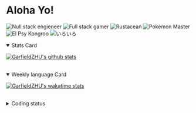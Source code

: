 # Aloha Yo!

![Null stack engieneer](https://img.shields.io/badge/-Null_stack_engineer-a890f0)
![Full stack gamer](https://img.shields.io/badge/-Full_stack_gamer-78c850)
![Rustacean](https://img.shields.io/badge/-Rustacean-f74c00)
![Pokémon Master](https://img.shields.io/badge/-Pokémon_Master-f8d030)
![El Psy Kongroo](https://img.shields.io/badge/-El_Psy_Kongroo-6890f0)
![いろいろ](https://img.shields.io/badge/-いろいろ-f85888)


<details open>
<summary>Stats Card</summary>
 
[![GarfieldZHU's github stats](https://github-readme-stats.vercel.app/api?username=GarfieldZHU&show_icons=true&theme=tokyonight)](https://github.com/anuraghazra/github-readme-stats)
 
</details>

<br/>

<details open>
<summary>Weekly language Card</summary>
 
[![GarfieldZHU's wakatime stats](https://github-readme-stats.vercel.app/api/wakatime?username=AlohaYo&theme=nightowl&layout=compact)](https://github.com/GarfieldZHU/GarfieldZHU)


<br/>

</details>

<details>

<summary>Coding status</summary>

<br/>

<!--START_SECTION:waka-->
**🐱 My Github Data** 

> 🏆 346 Contributions in the Year 2021
 > 
> 📦 480.2 kB Used in Github's Storage 
 > 
> 🚫 Not Opted to Hire
 > 
> 📜 59 Public Repositories 
 > 
> 🔑 33 Private Repositories  
 > 
**I'm a Night 🦉** 

```text
🌞 Morning    74 commits     ██░░░░░░░░░░░░░░░░░░░░░░░   11.2% 
🌆 Daytime    179 commits    ██████░░░░░░░░░░░░░░░░░░░   27.08% 
🌃 Evening    282 commits    ██████████░░░░░░░░░░░░░░░   42.66% 
🌙 Night      126 commits    ████░░░░░░░░░░░░░░░░░░░░░   19.06%

```


📊 **This Week I Spent My Time On** 

```text
💬 Programming Languages: 
TypeScript               16 hrs 17 mins      ███████████████████░░░░░░   76.22% 
Java                     3 hrs 16 mins       ███░░░░░░░░░░░░░░░░░░░░░░   15.34% 
SCSS                     27 mins             ░░░░░░░░░░░░░░░░░░░░░░░░░   2.12% 
XML                      20 mins             ░░░░░░░░░░░░░░░░░░░░░░░░░   1.57% 
Groovy                   18 mins             ░░░░░░░░░░░░░░░░░░░░░░░░░   1.42%

🔥 Editors: 
VS Code                  17 hrs 43 mins      ████████████████████░░░░░   82.9% 
IntelliJ                 3 hrs 39 mins       ████░░░░░░░░░░░░░░░░░░░░░   17.1%

💻 Operating System: 
Mac                      17 hrs 19 mins      ████████████████████░░░░░   81.08% 
Windows                  4 hrs 2 mins        ████░░░░░░░░░░░░░░░░░░░░░   18.92%

```


 Last Updated on 11/06/2021
<!--END_SECTION:waka-->

</details>
